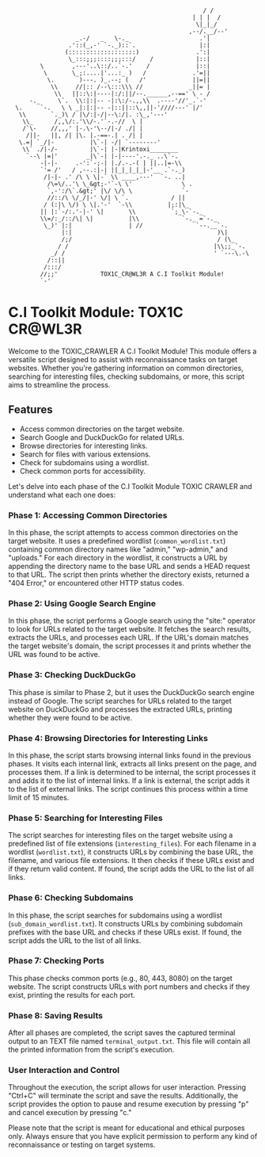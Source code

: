                                                            / /
                                                        | | |  /
                                                         \|_|_/
                                                       ,--/.__/--'
                       _.-/   _   \-._                    .'|
                     .'::(_,-' `-._)::`.                  |:|
                    (:::::::::::::::::::)                .':|
                     \_:::;;;::::;;;:::/    /            |::|
             \        ,---'..\::/..`-.'    /             |::|
              \       \_;:....|'...:_ )   /             .'=||
               \.       )---. )_.--; (   /'             ||=||
                \\     //|:: /--\:::\\\ //             _||= |
                 \\   ||::\:|----|:/:||/--.______,--==' \ - /
          -._     \`.  \\:|:|-- -|:\:/-.,,\\  .----'//'_.`-'
      \.     `-.   \ \ _|:|:|-- -|::||::\,,||-'////---' |/'
       \\       `._)\ / |\/:|-/|--\:/|. :\_,'---'       
        \\_      /,,\/:.'\\/-.'`-.-//  \ |
        /`\-    //,,,' |-.\-'\--/|-/ ./| |             
         /||-   ||, /| |\. |.-==-.| . /| |            
       \.=| `_/|-          |\`-| -/| `--------'
        \\` ./|-/-         |\`-| |-|Krintoxi________
         `--\ |=|'        _|\`-| |-|----'.-._ ..\`-.
             -|-|-     .-':`-;-| |./.-.-( | ||..|=-\\
             `'= /'   / ,--.:|-| ||_|_|_|_|-'__ .`-._)
              /|-|- .' /\ \ \|-` \\ ____,---'  `-. ..|
               /\=\/..'\ \_&gt;-'`-\ \'              \ .
               `,-':/\`.&gt;' |\/ \/\ \              `- 
               //::/\ \/_/|-' \/| \ `.            / ||
              / (:|\ \/) \ \|.'-'  `-\\          |;:|\_
             || |:`-/:.'-|-' \|       \\          `;_\-`-._
             \\=/:_/::/\| \|          |\\            `-._ =`-._
              \_)' |:|                | //               `--.__`-.
                   |:|                                         )\|
                   /;/                                         / (\_
                  / /                                         |\\;;_`-.
                _/ /                                          ' `---\.-\
               /::||
              /:::/
             //;;'            TOX1C_CR@WL3R A C.I Toolkit Module! 
             `-'

# C.I Toolkit Module: TOX1C CR@WL3R

Welcome to the TOXIC_CRAWLER A C.I Toolkit Module! This module offers a versatile script designed to assist with reconnaissance tasks on target websites. Whether you're gathering information on common directories, searching for interesting files, checking subdomains, or more, this script aims to streamline the process.

## Features

- Access common directories on the target website.
- Search Google and DuckDuckGo for related URLs.
- Browse directories for interesting links.
- Search for files with various extensions.
- Check for subdomains using a wordlist.
- Check common ports for accessibility.

Let's delve into each phase of the C.I Toolkit Module TOXIC CRAWLER and understand what each one does:

### Phase 1: Accessing Common Directories
In this phase, the script attempts to access common directories on the target website. It uses a predefined wordlist (`common_wordlist.txt`) containing common directory names like "admin," "wp-admin," and "uploads." For each directory in the wordlist, it constructs a URL by appending the directory name to the base URL and sends a HEAD request to that URL. The script then prints whether the directory exists, returned a "404 Error," or encountered other HTTP status codes.

### Phase 2: Using Google Search Engine
In this phase, the script performs a Google search using the "site:" operator to look for URLs related to the target website. It fetches the search results, extracts the URLs, and processes each URL. If the URL's domain matches the target website's domain, the script processes it and prints whether the URL was found to be active.

### Phase 3: Checking DuckDuckGo
This phase is similar to Phase 2, but it uses the DuckDuckGo search engine instead of Google. The script searches for URLs related to the target website on DuckDuckGo and processes the extracted URLs, printing whether they were found to be active.

### Phase 4: Browsing Directories for Interesting Links
In this phase, the script starts browsing internal links found in the previous phases. It visits each internal link, extracts all links present on the page, and processes them. If a link is determined to be internal, the script processes it and adds it to the list of internal links. If a link is external, the script adds it to the list of external links. The script continues this process within a time limit of 15 minutes.

### Phase 5: Searching for Interesting Files
The script searches for interesting files on the target website using a predefined list of file extensions (`interesting_files`). For each filename in a wordlist (`wordlist.txt`), it constructs URLs by combining the base URL, the filename, and various file extensions. It then checks if these URLs exist and if they return valid content. If found, the script adds the URL to the list of all links.

### Phase 6: Checking Subdomains
In this phase, the script searches for subdomains using a wordlist (`sub_domain_wordlist.txt`). It constructs URLs by combining subdomain prefixes with the base URL and checks if these URLs exist. If found, the script adds the URL to the list of all links.

### Phase 7: Checking Ports
This phase checks common ports (e.g., 80, 443, 8080) on the target website. The script constructs URLs with port numbers and checks if they exist, printing the results for each port.

### Phase 8: Saving Results 
After all phases are completed, the script saves the captured terminal output to an TEXT file named `terminal_output.txt`. This file will contain all the printed information from the script's execution.

### User Interaction and Control
Throughout the execution, the script allows for user interaction. Pressing "Ctrl+C" will terminate the script and save the results. Additionally, the script provides the option to pause and resume execution by pressing "p" and cancel execution by pressing "c."

Please note that the script is meant for educational and ethical purposes only. Always ensure that you have explicit permission to perform any kind of reconnaissance or testing on target systems.

